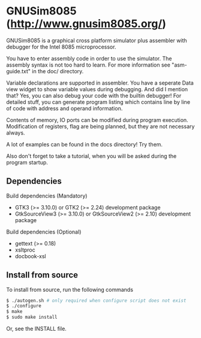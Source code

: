 # GNUSim8085 (http://www.gnusim8085.org/)

GNUSim8085 is a graphical cross platform simulator plus assembler with
debugger for the Intel 8085 microprocessor. 

You have to enter assembly code in order to use the simulator.  The
assembly syntax is not too hard to learn. For more information see
"asm-guide.txt" in the doc/ directory.

Variable declarations are supported in assembler.  You have
a seperate Data view widget to show variable values during debugging.
And did I mention that?  Yes, you can also debug your code with the
builtin debugger!  For detailed stuff, you can generate program
listing which contains line by line of code with address and operand
information.

Contents of memory, IO ports can be modified during program execution.
Modification of registers, flag are being planned, but they are not
necessary always.

A lot of examples can be found in the docs directory! Try them.

Also don't forget to take a tutorial, when you will be asked during
the program startup.

## Dependencies

Build dependencies (Mandatory)
- GTK3 (>= 3.10.0) or GTK2 (>= 2.24) development package
- GtkSourceView3 (>= 3.10.0) or GtkSourceView2 (>= 2.10) development package

Build dependencies (Optional)
- gettext (>= 0.18)
- xsltproc
- docbook-xsl

## Install from source
To install from source, run the following commands

```sh
$ ./autogen.sh # only required when configure script does not exist
$ ./configure
$ make
$ sudo make install
```

Or, see the INSTALL file.
